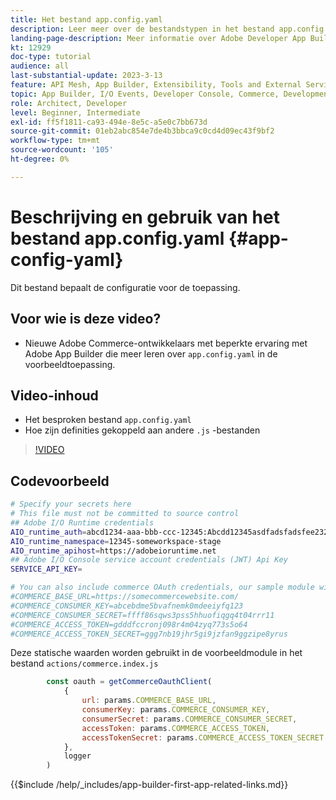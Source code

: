 ```yaml
---
title: Het bestand app.config.yaml
description: Leer meer over de bestandstypen in het bestand app.config.yaml voor deze voorbeeldtoepassing.
landing-page-description: Meer informatie over Adobe Developer App Builder die wordt gebruikt met Adobe Commerce en over welke bestandstypen in app.config.yaml worden weergegeven.
kt: 12929
doc-type: tutorial
audience: all
last-substantial-update: 2023-3-13
feature: API Mesh, App Builder, Extensibility, Tools and External Services, Backend Development
topic: App Builder, I/O Events, Developer Console, Commerce, Development, Integrations
role: Architect, Developer
level: Beginner, Intermediate
exl-id: ff5f1811-ca93-494e-8e5c-a5e0c7bb673d
source-git-commit: 01eb2abc854e7de4b3bbca9c0cd4d09ec43f9bf2
workflow-type: tm+mt
source-wordcount: '105'
ht-degree: 0%

---
```


# Beschrijving en gebruik van het bestand app.config.yaml {#app-config-yaml}

Dit bestand bepaalt de configuratie voor de toepassing.

## Voor wie is deze video?

* Nieuwe Adobe Commerce-ontwikkelaars met beperkte ervaring met Adobe App Builder die meer leren over `app.config.yaml` in de voorbeeldtoepassing.

## Video-inhoud

* Het besproken bestand `app.config.yaml`
* Hoe zijn definities gekoppeld aan andere `.js` -bestanden

>[!VIDEO](https://video.tv.adobe.com/v/3416592?quality=12&learn=on)

## Codevoorbeeld

```bash
# Specify your secrets here
# This file must not be committed to source control
## Adobe I/O Runtime credentials
AIO_runtime_auth=abcd1234-aaa-bbb-ccc-12345:Abcdd12345asdfadsfadsfee2323232323232
AIO_runtime_namespace=12345-someworkspace-stage
AIO_runtime_apihost=https://adobeioruntime.net
## Adobe I/O Console service account credentials (JWT) Api Key
SERVICE_API_KEY=

# You can also include commerce OAuth credentials, our sample module will use the following example credentials:
#COMMERCE_BASE_URL=https://somecommercewebsite.com/
#COMMERCE_CONSUMER_KEY=abcebdme5bvafnemk0mdeeiyfq123
#COMMERCE_CONSUMER_SECRET=ffff86sqws3pss5hhuofiqgq4t04rrr11
#COMMERCE_ACCESS_TOKEN=gdddfccronj098r4m04zyq773s5o64
#COMMERCE_ACCESS_TOKEN_SECRET=ggg7nb19jhr5gi9jzfan9ggzipe8yrus
```

Deze statische waarden worden gebruikt in de voorbeeldmodule in het bestand `actions/commerce.index.js`

```javascript
        const oauth = getCommerceOauthClient(
            {
                url: params.COMMERCE_BASE_URL,
                consumerKey: params.COMMERCE_CONSUMER_KEY,
                consumerSecret: params.COMMERCE_CONSUMER_SECRET,
                accessToken: params.COMMERCE_ACCESS_TOKEN,
                accessTokenSecret: params.COMMERCE_ACCESS_TOKEN_SECRET
            },
            logger
        )
```

{{$include /help/_includes/app-builder-first-app-related-links.md}}
